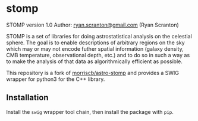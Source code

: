 # stomp

STOMP version 1.0
Author: ryan.scranton@gmail.com (Ryan Scranton)

STOMP is a set of libraries for doing astrostatistical analysis on the
celestial sphere. The goal is to enable descriptions of arbitrary regions
on the sky which may or may not encode futher spatial information (galaxy
density, CMB temperature, observational depth, etc.) and to do so in such
a way as to make the analysis of that data as algorithmically efficient as
possible.

This repository is a fork of [morriscb/astro-stomp](https://github.com/morriscb/astro-stomp)
and provides a SWIG wrapper for python3 for the C++ library.

## Installation

Install the `swig` wrapper tool chain, then install the package with `pip`.
